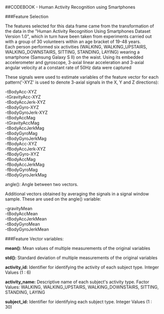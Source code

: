 ##CODEBOOK - Human Activity Recognition using Smartphones

###Feature Selection

The features selected for this data frame came from the transformation of the data in the "Human Activity Recognition Using Smartphones Dataset Version 1.0", which in turn have been taken from experiments carried out with a group of 30 volunteers within an age bracket of 19-48 years.  
Each person performed six activities (WALKING, WALKING_UPSTAIRS, WALKING_DOWNSTAIRS, SITTING, STANDING, LAYING) wearing a smartphone (Samsung Galaxy S II) on the waist. Using its embedded accelerometer and gyroscope, 3-axial linear acceleration and 3-axial angular velocity at a constant rate of 50Hz data were captured

These signals were used to estimate variables of the feature vector for each pattern('-XYZ' is used to denote 3-axial signals in the X, Y and Z directions):

-tBodyAcc-XYZ  
-tGravityAcc-XYZ  
-tBodyAccJerk-XYZ  
-tBodyGyro-XYZ  
-tBodyGyroJerk-XYZ  
-tBodyAccMag  
-tGravityAccMag  
-tBodyAccJerkMag  
-tBodyGyroMag  
-tBodyGyroJerkMag  
-fBodyAcc-XYZ  
-fBodyAccJerk-XYZ  
-fBodyGyro-XYZ  
-fBodyAccMag  
-fBodyAccJerkMag  
-fBodyGyroMag  
-fBodyGyroJerkMag  

angle(): Angle between two vectors.

Additional vectors obtained by averaging the signals in a signal window sample. These are used on the angle() variable:

-gravityMean  
-tBodyAccMean  
-tBodyAccJerkMean  
-tBodyGyroMean  
-tBodyGyroJerkMean  

###Feature Vector variables:

<b>mean():</b> Mean values of multiple measurements of the original variables

<b>std():</b> Standard deviation of multiple measurements of the original variables

<b>activity_id:</b> Identifier for identifying the activity of each subject type. Integer Values (1 : 6)

<b>activity_name:</b> Descriptive name of each subject's activity type. Factor Values: WALKING, WALKING_UPSTAIRS, WALKING_DOWNSTAIRS, SITTING, STANDING, LAYING

<b>subject_id:</b> Identifier for identifying each subject type. Integer Values (1 : 30)